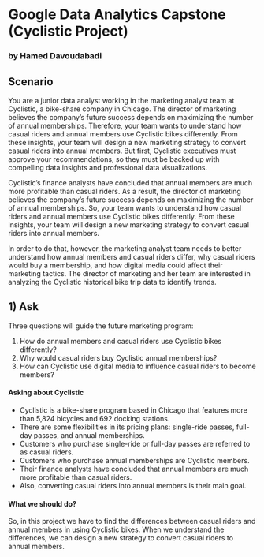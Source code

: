 # Google Data Analytics Capstone (Cyclistic Project)

### by Hamed Davoudabadi

## Scenario
You are a junior data analyst working in the marketing analyst team at Cyclistic, a bike-share company in Chicago. The director of marketing believes the company’s future success depends on maximizing the number of annual memberships. Therefore, your team wants to understand how casual riders and annual members use Cyclistic bikes differently. From these insights, your team will design a new marketing strategy to convert casual riders into annual members. But first, Cyclistic executives must approve your recommendations, so they must be backed up with compelling data insights and professional data visualizations.

Cyclistic’s finance analysts have concluded that annual members are much more profitable than casual riders. As a result, the director of marketing believes the company’s future success depends on maximizing the number of annual memberships. So, your team wants to understand how casual riders and annual members use Cyclistic bikes differently. From these insights, your team will design a new marketing strategy to convert casual riders into annual members.

In order to do that, however, the marketing analyst team needs to better understand how annual members and casual riders differ, why casual riders would buy a membership, and how digital media could affect their marketing tactics. The director of marketing and her team are interested in analyzing the Cyclistic historical bike trip data to identify trends.

## 1) Ask
Three questions will guide the future marketing program:
1. How do annual members and casual riders use Cyclistic bikes differently?
2. Why would casual riders buy Cyclistic annual memberships?
3. How can Cyclistic use digital media to influence casual riders to become members?

#### Asking about Cyclistic
* Cyclistic is a bike-share program based in Chicago that features more than 5,824 bicycles and 692 docking stations. 
* There are some flexibilities in its pricing plans: single-ride passes, full-day passes, and annual memberships. 
* Customers who purchase single-ride or full-day passes are referred to as casual riders. 
* Customers who purchase annual memberships are Cyclistic members. 
* Their finance analysts have concluded that annual members are much more profitable than casual riders. 
* Also, converting casual riders into annual members is their main goal.

#### What we should do?
So, in this project we have to find the differences between casual riders and annual members in using Cyclistic bikes. When we understand the differences, we can design a new strategy to convert casual riders to annual members.
